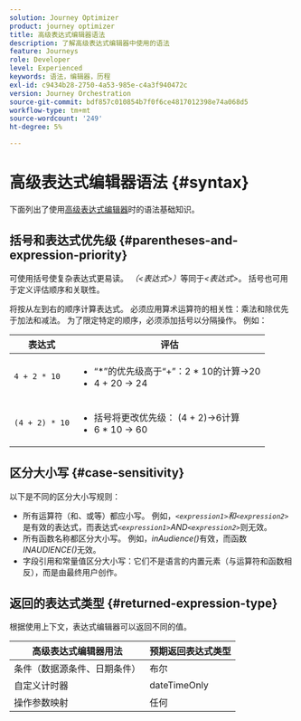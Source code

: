 ```yaml
---
solution: Journey Optimizer
product: journey optimizer
title: 高级表达式编辑器语法
description: 了解高级表达式编辑器中使用的语法
feature: Journeys
role: Developer
level: Experienced
keywords: 语法，编辑器，历程
exl-id: c9434b28-2750-4a53-985e-c4a3f940472c
version: Journey Orchestration
source-git-commit: bdf857c010854b7f0f6ce4817012398e74a068d5
workflow-type: tm+mt
source-wordcount: '249'
ht-degree: 5%

---
```


# 高级表达式编辑器语法 {#syntax}

下面列出了使用[高级表达式编辑器](expressionadvanced.md)时的语法基础知识。<!-- Samples of use of the advanced expression editor are available on [this page](advanced-editor-use-cases.md).-->

## 括号和表达式优先级 {#parentheses-and-expression-priority}

可使用括号使复杂表达式更易读。 _（&lt;表达式>）_&#x200B;等同于&#x200B;_&lt;表达式>_。 括号也可用于定义评估顺序和关联性。

将按从左到右的顺序计算表达式。 必须应用算术运算符的相关性：乘法和除优先于加法和减法。 为了限定特定的顺序，必须添加括号以分隔操作。 例如：

<!--```5 + 2 * 10 = 25, and (5 + 2) * 10 = 70```-->

| 表达式 | 评估 |
|--- |--- |
| `4 + 2 * 10` | <ul><li>“*”的优先级高于“+”：2 \* 10的计算→20</li><li>4 + 20 → 24</li></ul> |
| `(4 + 2) * 10` | <ul><li>括号将更改优先级： (4 + 2)→6计算</li><li> 6 * 10 → 60</li></ul> |

## 区分大小写 {#case-sensitivity}

以下是不同的区分大小写规则：

* 所有运算符（和、或等）都应小写。 例如，_`<expression1>`和`<expression2>`_&#x200B;是有效的表达式，而表达式&#x200B;_`<expression1>`AND`<expression2>`_&#x200B;则无效。
* 所有函数名称都区分大小写。 例如，_inAudience()_&#x200B;有效，而函数&#x200B;_INAUDIENCE()_&#x200B;无效。
* 字段引用和常量值区分大小写：它们不是语言的内置元素（与运算符和函数相反），而是由最终用户创作。

## 返回的表达式类型 {#returned-expression-type}

根据使用上下文，表达式编辑器可以返回不同的值。

| 高级表达式编辑器用法 | 预期返回表达式类型 |
|--- |--- |
| 条件（数据源条件、日期条件） | 布尔 |
| 自定义计时器 | dateTimeOnly |
| 操作参数映射 | 任何 |
